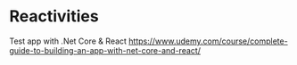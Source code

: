 # Reactivities

Test app with .Net Core & React 
https://www.udemy.com/course/complete-guide-to-building-an-app-with-net-core-and-react/
